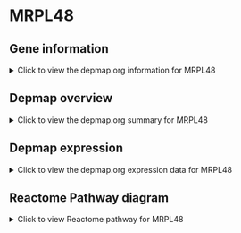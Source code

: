 <h1>MRPL48</h1>

<h2>Gene information</h2>
<details>
  <summary>Click to view the depmap.org information for MRPL48</summary>
  <iframe src="https://depmap.org/portal/gene/MRPL48?tab=about" style="border:none;width:100%;height:800px"></iframe>
</details>

<h2>Depmap overview</h2>
<details>
  <summary>Click to view the depmap.org summary for MRPL48</summary>
  <iframe src="https://depmap.org/portal/gene/MRPL48?tab=overview" style="border:none;width:100%;height:800px"></iframe>
</details>

<h2>Depmap expression</h2>
<details>
  <summary>Click to view the depmap.org expression data for MRPL48</summary>
  <iframe src="https://depmap.org/portal/gene/MRPL48?tab=characterization" style="border:none;width:100%;height:800px"></iframe>
</details>



<h2>Reactome Pathway diagram</h2>
<details>
  <summary>Click to view Reactome pathway for MRPL48</summary>
  <p>Mitochondrial translation termination</p>
  <iframe src="https://reactome.org/PathwayBrowser/#/R-HSA-5419276" style="border:none;width:100%;height:800px"></iframe>
</details>



